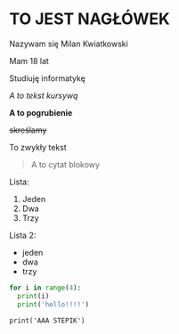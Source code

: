 # TO JEST NAGŁÓWEK

Nazywam się Milan Kwiatkowski

Mam 18 lat

Studiuję informatykę

*A to tekst kursywą*

**A to pogrubienie**

~~skreślamy~~


To zwykły tekst
>A to cytat blokowy

Lista:
1. Jeden
2. Dwa
3. Trzy

Lista 2:
- jeden
- dwa
- trzy

```py
for i in range(4):
  print(i)
  print('hello!!!!')
```

``print('AAA STEPIK')``
